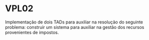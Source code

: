# VPL02
Implementação de dois TADs para auxiliar na resolução do seguinte problema: construir um sistema para auxiliar na gestão dos recursos provenientes de impostos.
